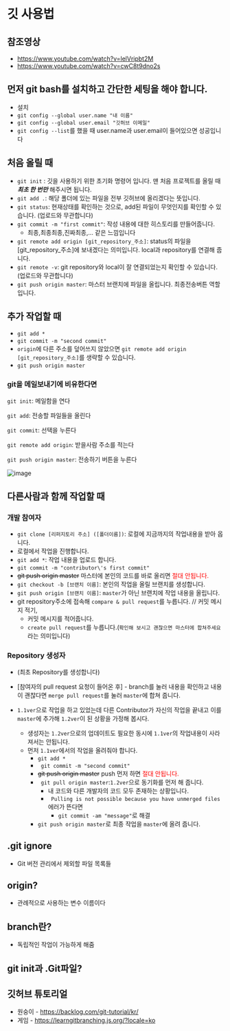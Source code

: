 # 깃 사용법
## 참조영상
* https://www.youtube.com/watch?v=lelVripbt2M
* https://www.youtube.com/watch?v=cwC8t9dno2s

## 먼저 git bash를 설치하고 간단한 세팅을 해야 합니다.
* 설치
* ```git config --global user.name "내 이름" ```
* ```git config --global user.email "깃허브 이메일"```
* ```git config --list```를 했을 때 user.name과 user.email이 들어있으면 성공입니다

## 처음 올릴 때
* ```git init``` : 깃을 사용하기 위한 초기화 명령어 입니다. 맨 처음 프로젝트를 올릴 때 ***최초 한 번만*** 해주시면 됩니다.
* ```git add .```: 해당 폴더에 있는 파일을 전부 깃허브에 올리겠다는 뜻입니다.
* ```git status```: 현재상태를 확인하는 것으로, add된 파일이 무엇인지를 확인할 수 있습니다. (업로드와 무관합니다)
* ```git commit -m "first commit"```: 작성 내용에 대한 히스토리를 만들어줍니다.
    * 최종,최종최종,진짜최종,... 같은 느낌입니다 
* ```git remote add origin [git_repository_주소]```: status의 파일을 [git_repository_주소]에 보내겠다는 의미입니다. local과 repository를 연결해 줍니다.
* ```git remote -v```: git repository와 local이 잘 연결되었는지 확인할 수 있습니다. (업로드와 무관합니다)
* ```git push origin master```: 마스터 브랜치에 파일을 올립니다. 최종전송버튼 역할입니다.
## 추가 작업할 때
* ```git add *``` 
* ```git commit -m "second commit"```
* ```origin```에 다른 주소를 덮어쓰지 않았으면 ```git remote add origin [git_repository_주소]```를 생략할 수 있습니다.
* ```git push origin master```


### git을 메일보내기에 비유한다면
```git init```: 메일함을 연다

```git add```: 전송할 파일들을 올린다

```git commit```: 선택을 누른다

```git remote add origin```: 받을사람 주소를 적는다

```git push origin master```: 전송하기 버튼을 누른다


![image](https://user-images.githubusercontent.com/25142537/148748881-0147ec18-502c-45b5-b1d5-5a7572fda379.png)

## 다른사람과 함께 작업할 때
### 개발 참여자
* ```git clone [리퍼지토리 주소] ([폴더이름])```: 로컬에 지금까지의 작업내용을 받아 옵니다.
* 로컬에서 작업을 진행합니다.
* ```git add *```: 작업 내용을 업로드 합니다.
* ```git commit -m "contributor\'s first commit"``` 
* ~~git push origin master~~ 마스터에 본인의 코드를 바로 올리면 <font color = 'red'>절대 안됩니다.</font>
* ```git checkout -b [브랜치 이름]```: 본인의 작업을 올릴 브랜치를 생성합니다.
* ```git push origin [브랜치 이름]```: ```master```가 아닌 브랜치에 작업 내용을 올립니다.
*	git repository주소에 접속해 ```compare & pull request```를 누릅니다. // 커밋 메시지 적기,
	* 커밋 메시지를 적어줍니다.
    * ```create pull request```를 누릅니다.(```확인해 보시고 괜찮으면 마스터에 합쳐주세요```라는 의미입니다)

### Repository 생성자 
*	(최초 Repository를 생성합니다)
* [참여자의 pull request 요청이 들어온 후] - branch를 눌러 내용을 확인하고 내용이 괜찮다면 ```merge pull request```를 눌러 ```master```에 합쳐 줍니다.

*	```1.1ver```으로 작업을 하고 있었는데 다른 Contributor가 자신의 작업을 끝내고 이를 ```master```에 추가해 ```1.2ver```이 된 상황을 가정해 봅시다.
	*	생성자는 ```1.2ver```으로의 업데이트도 필요한 동시에 ```1.1ver```의 작업내용이 사라져서는 안됩니다.
	*	먼저 ```1.1ver```에서의 작업을 올려줘야 합니다.
    	*	```git add *```
        *	``` git commit -m "second commit"```
        *	~~git push origin master~~ push 먼저 하면 <font color = 'red'>절대 안됩니다.</font>
		*	``` git pull origin master```:```1.2ver```으로 동기화를 먼저 해 줍니다.
        	*	내 코드와 다른 개발자의 코드 모두 존재하는 상황입니다.
	        *	``` Pulling is not possible because you have unmerged files``` 에러가 뜬다면
		        *	```git commit -am "message"```로 해결 
        *	```git push origin master```로 최종 작업을 ```master```에 올려 줍니다.


## .git ignore
*	Git 버전 관리에서 제외할 파일 목록들

## origin?
*	관례적으로 사용하는 변수 이름이다
## branch란?
* 독립적인 작업이 가능하게 해줌

## git init과 .Git파일?


## 깃허브 튜토리얼 
*	원숭이 - https://backlog.com/git-tutorial/kr/
*	게임 - https://learngitbranching.js.org/?locale=ko
